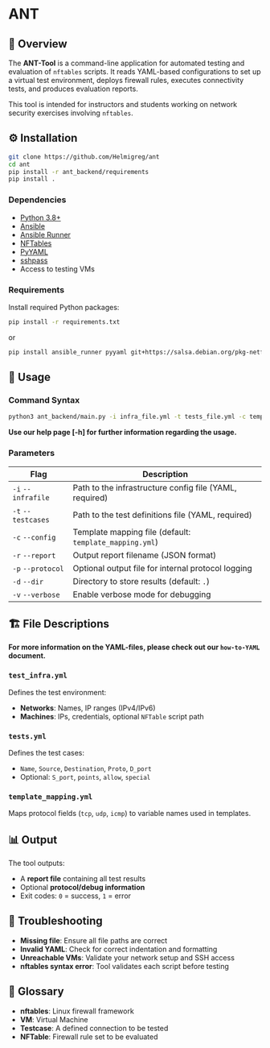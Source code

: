 # ANT

## 🧾 Overview

The **ANT-Tool** is a command-line application for automated testing and evaluation of `nftables` scripts. It reads YAML-based configurations to set up a virtual test environment, deploys firewall rules, executes connectivity tests, and produces evaluation reports.

This tool is intended for instructors and students working on network security exercises involving `nftables`.


## ⚙️ Installation

```bash
git clone https://github.com/Helmigreg/ant
cd ant
pip install -r ant_backend/requirements
pip install .
```

### Dependencies

- [Python 3.8+](https://www.python.org "Python 3.8+")
- [Ansible](https://docs.ansible.com/ansible/latest/installation_guide/intro_installation.html)
- [Ansible Runner](https://pypi.org/project/ansible-runner/)
- [NFTables](https://git.netfilter.org/nftables/tree/py/src/nftables.py)
- [PyYAML](pypi.org/project/PyYAML/)
- [sshpass](https://sourceforge.net/projects/sshpass/)
- Access to testing VMs

### Requirements

Install required Python packages:
```bash
pip install -r requirements.txt
```
or
```bash
pip install ansible_runner pyyaml git+https://salsa.debian.org/pkg-netfilter-team/pkg-nftables@4dd66909609214e54230572ea717edb4984bb46a#subdirectory=py
```


## 🚀 Usage

### Command Syntax
```bash
python3 ant_backend/main.py -i infra_file.yml -t tests_file.yml -c template_mapping.yml [-r report.json] [-p protocol.json] [-d output_dir] [-v]
```

**Use our help page [-h] for further information regarding the usage.**

### Parameters

| Flag         | Description                                                        |
|--------------|--------------------------------------------------------------------|
| `-i`  `--infrafile`  | Path to the infrastructure config file (YAML, required)     |
| `-t`  `--testcases`  | Path to the test definitions file (YAML, required)          |
| `-c`  `--config`     | Template mapping file (default: `template_mapping.yml`)             |
| `-r`  `--report`     | Output report filename (JSON format)                       |
| `-p`  `--protocol`   | Optional output file for internal protocol logging         |
| `-d`  `--dir`        | Directory to store results (default: `.`)                  |
| `-v`  `--verbose`    | Enable verbose mode for debugging                          |


## 🏗 File Descriptions

**For more information on the YAML-files, please check out our `how-to-YAML` document.**

### `test_infra.yml`
Defines the test environment:
- **Networks**: Names, IP ranges (IPv4/IPv6)
- **Machines**: IPs, credentials, optional `NFTable` script path

### `tests.yml`
Defines the test cases:
- `Name`, `Source`, `Destination`, `Proto`, `D_port`
- Optional: `S_port`, `points`, `allow`, `special`

### `template_mapping.yml`
Maps protocol fields (`tcp`, `udp`, `icmp`) to variable names used in templates.




## 📊 Output

The tool outputs:
- A **report file** containing all test results
- Optional **protocol/debug information**
- Exit codes: `0` = success, `1` = error




## 🧯 Troubleshooting

- **Missing file**: Ensure all file paths are correct
- **Invalid YAML**: Check for correct indentation and formatting
- **Unreachable VMs**: Validate your network setup and SSH access
- **nftables syntax error**: Tool validates each script before testing


## 📘 Glossary

- **nftables**: Linux firewall framework
- **VM**: Virtual Machine
- **Testcase**: A defined connection to be tested
- **NFTable**: Firewall rule set to be evaluated
